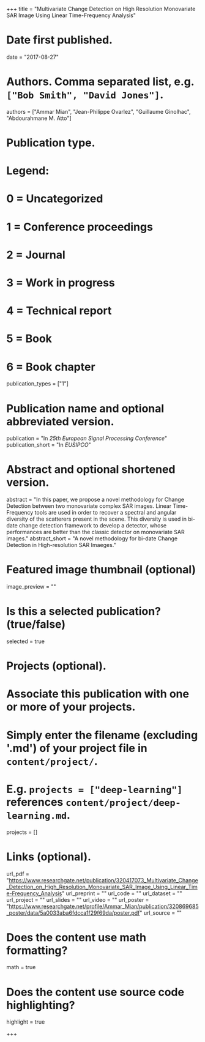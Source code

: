 +++
title = "Multivariate Change Detection on High Resolution Monovariate SAR Image Using Linear Time-Frequency Analysis"

# Date first published.
date = "2017-08-27"

# Authors. Comma separated list, e.g. `["Bob Smith", "David Jones"]`.
authors = ["Ammar Mian", "Jean-Philippe Ovarlez", "Guillaume Ginolhac", "Abdourahmane M. Atto"]

# Publication type.
# Legend:
# 0 = Uncategorized
# 1 = Conference proceedings
# 2 = Journal
# 3 = Work in progress
# 4 = Technical report
# 5 = Book
# 6 = Book chapter
publication_types = ["1"]

# Publication name and optional abbreviated version.
publication = "In *25th European Signal Processing Conference*"
publication_short = "In *EUSIPCO*"

# Abstract and optional shortened version.
abstract = "In this paper, we propose a novel methodology for Change Detection between two monovariate complex SAR images. Linear Time-Frequency tools are used in order to recover a spectral and angular diversity of the scatterers present in the scene. This diversity is used in bi-date change detection framework to develop a detector, whose performances are better than the classic detector on monovariate SAR images."
abstract_short = "A novel methodology for bi-date Change Detection in High-resolution SAR Imaeges."

# Featured image thumbnail (optional)
image_preview = ""

# Is this a selected publication? (true/false)
selected = true

# Projects (optional).
#   Associate this publication with one or more of your projects.
#   Simply enter the filename (excluding '.md') of your project file in `content/project/`.
#   E.g. `projects = ["deep-learning"]` references `content/project/deep-learning.md`.
projects = []

# Links (optional).
url_pdf = "https://www.researchgate.net/publication/320417073_Multivariate_Change_Detection_on_High_Resolution_Monovariate_SAR_Image_Using_Linear_Time-Frequency_Analysis"
url_preprint = ""
url_code = ""
url_dataset = ""
url_project = ""
url_slides = ""
url_video = ""
url_poster = "https://www.researchgate.net/profile/Ammar_Mian/publication/320869685_poster/data/5a0033aba6fdcca1f29f69da/poster.pdf"
url_source = ""



# Does the content use math formatting?
math = true

# Does the content use source code highlighting?
highlight = true


+++
